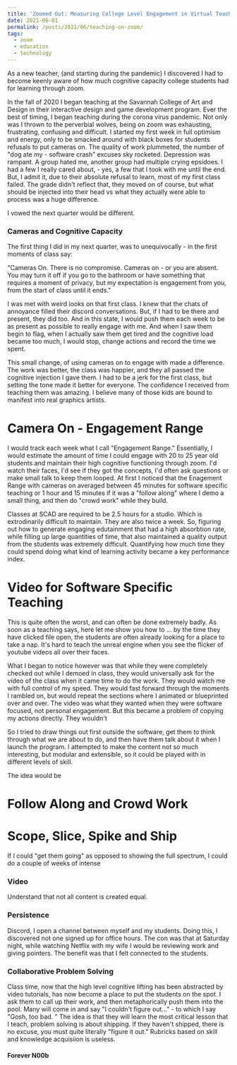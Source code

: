 ```yaml
---
title: 'Zoomed Out: Measuring College Level Engagement in Virtual Teaching'
date: 2021-06-01
permalink: /posts/2021/06/teaching-on-zoom/
tags:
  - zoom
  - education
  - technology
---
```

As a new teacher, (and starting during the pandemic) I discovered I had to become keenly aware of how much cognitive capacity college students had for learning through zoom.



In the fall of 2020 I began teaching at the Savannah College of Art and Design in their interactive design and game development program. Ever the best of timing, I began teaching during the corona virus pandemic. Not only was I thrown to the perverbial wolves, being on zoom was exhausting, frustrating, confusing and difficult. I started my first week in full optimism and energy, only to be smacked around with black boxes for students refusals to put cameras on. The quality of work plummeted, the number of "dog ate my - software crash" excuses sky rocketed. Depression was rampant. A group hated me, another group had multiple crying epsidoes. I had a few I really cared about, - yes, a few that I took with me until the end. But, I admit it, due to their absolute refusal to learn, most of my first class failed. The grade didn't reflect that, they moved on of course, but what should be injected into their head vs what they actually were able to process was a huge difference.

I vowed the next quarter would be different.

### Cameras and Cognitive Capacity
The first thing I did in my next quarter, was to unequivocally - in the first moments of class say:

"Cameras On. There is no compromise. Cameras on - or you are absent.
You may turn it off if you go to the bathroom or have something that requires a moment of privacy, but my expectation is engagement from you, from the start of class until it ends."

I was met with weird looks on that first class. I knew that the chats of annoyance filled their discord conversations. But, if I had to be there and present, they did too. And in this state, I would push them each week to be as present as possible to really engage with me. And when I saw them begin to flag, when I actually saw them get tired and the cognitive load became too much, I would stop, change actions and record the time we spent.

This small change, of using cameras on to engage with made a difference. The work was better, the class was happier, and they all passed the cognitive injection I gave them. I had to be a jerk for the first class, but setting the tone made it better for everyone. The confidence I received from teaching them was amazing. I believe many of those kids are bound to manifest into real graphics artists.


# Camera On - Engagement Range
I would track each week what I call "Engagement Range." Essentially, I would estimate the amount of time I could engage with 20 to 25 year old students and maintain their high cognitive functioning through zoom. I'd watch their faces, I'd see if they got the concepts, I'd often ask questions or make small talk to  keep them looped. At first I noticed that the Enagement Range with cameras on averaged between 45 minutes for software specific teaching or 1 hour and 15 minutes if it was a "follow along" where I demo a small thing, and then do "crowd work" while they build.

Classes at SCAD are required to be 2.5 hours for a studio. Which is extrodinarily difficult to maintain. They are also twice a week. So, figuring out how to generate engaging edutainment that had a high absorbtion rate, while filling up large quantities of time, that also maintained a quality output from the students was extremely difficult. Quantifying how much time they could spend doing what kind of learning activity became a key performance index.


# Video for Software Specific Teaching
This is quite often the worst, and can often be done extremely badly. As soon as a teaching says, here let me show you how to ... by the time they have clicked file open, the students are often already looking for a place to take a nap. It's hard to teach the unreal engine when you see the flicker of youtube videos all over their faces.

What I began to notice however was that while they were completely checked out while I demoed in class, they would universally ask for the video of the class when it came time to do the work. They would watch me with full control of my speed. They would fast forward through the moments I rambled on, but would repeat the sections where I animated or blueprinted over and over. The video was what they wanted when they were software focused, not personal engagement. But this became a problem of copying my actions directly. They wouldn't  


So I tried to draw things out first outside the software, get them to think through what we are about to do, and then have them talk about it when I launch the program. I attempted to make the content not so much interesting, but modular and extensible, so it could be played with in different levels of skill.

The idea would be

# Follow Along and Crowd Work


# Scope, Slice, Spike and Ship
If I could "get them going" as opposed to showing the full spectrum, I could do a couple of weeks of intense



### Video

Understand that not all content is created equal.


### Persistence

Discord, I open a channel between myself and my students. Doing this, I discovered not one signed up for office hours.
The con was that at Saturday night, while watching Netflix with my wife I would be reviewing work and giving pointers. The benefit was that I felt connected to the students.


### Collaborative Problem Solving

Class time, now that the high level cognitive lifting has been abstracted by video tutorials, has now become a place to put the students on the spot. I ask them to call up their work, and then metaphorically push them into the pool. Many will come in and say "I couldn't figure out..." - to which I say "Gosh, too bad. " The idea is that they will learn the most critical lesson that I teach, problem solving is about shipping. If they haven't shipped, there is no excuse, you must quite literally "figure it out."
Rubricks based on skill and knowledge acquisiion is useless.

#### Forever N00b
